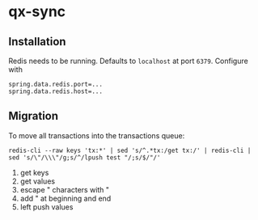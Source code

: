 # qx-sync

## Installation

Redis needs to be running. Defaults to `localhost` at port `6379`. Configure with

```properties
spring.data.redis.port=...
spring.data.redis.host=...
```

## Migration

To move all transactions into the transactions queue:
```shell
redis-cli --raw keys 'tx:*' | sed 's/^.*tx:/get tx:/' | redis-cli | sed 's/\"/\\\"/g;s/^/lpush test "/;s/$/"/'
```

1. get keys
2. get values
3. escape " characters with \"
4. add " at beginning and end
5. left push values
